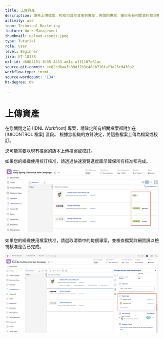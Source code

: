 ```yaml
---
title: 上傳資產
description: 請先上傳檔案、校樣和其他資產到專案，再關閉專案，確保所有相關資料都與專案相關聯。
activity: use
team: Technical Marketing
feature: Work Management
thumbnail: upload-assets.jpeg
type: Tutorial
role: User
level: Beginner
jira: KT-10138
exl-id: d6004151-3b05-4433-ad1c-aff1187e61ac
source-git-commit: ec82cd0aafb89df7b3c46eb716faf3a25cd438a2
workflow-type: tm+mt
source-wordcount: '134'
ht-degree: 0%

---
```


# 上傳資產

在您關閉之前 [!DNL Workfront] 專案，請確定所有相關檔案都附加在 [!UICONTROL 檔案] 區段。 根據您組織的方針決定，將這些檔案上傳為檔案或校訂。

您可能需要以現有檔案的版本上傳檔案或校訂。

如果您的組織使用校訂核准，請透過快速瀏覽進度圖示確保所有核准都完成。

![顯示校訂進度圖示的檔案頁面](assets/planner-fund-proof-progress-icons.png)

如果您的組織使用檔案核准，請選取清單中的每個專案，並檢查檔案詳細資訊以檢視核准是否已完成。

![檔案頁面上顯示檔案核准的側邊摘要](assets/planner-fund-document-approval.png)

<!---
learn more urls
Create proofs
Add new documents to Workfront
--->

